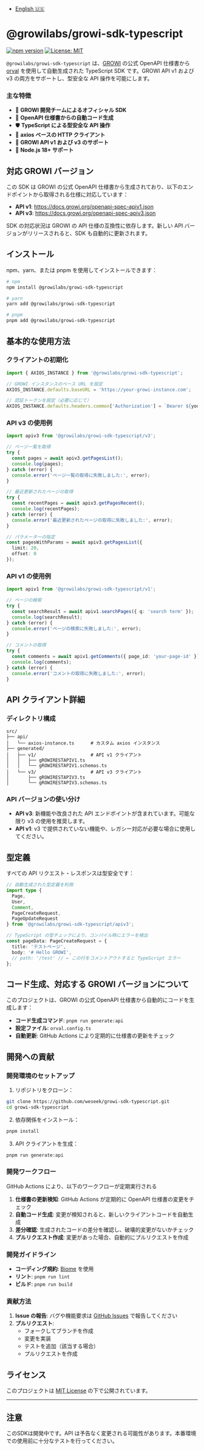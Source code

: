 - [English 🇺🇸](./README.md)

# @growilabs/growi-sdk-typescript

[![npm version](https://badge.fury.io/js/%40growilabs%2Fgrowi-sdk-typescript.svg)](https://badge.fury.io/js/%40growilabs%2Fgrowi-sdk-typescript)
[![License: MIT](https://img.shields.io/badge/License-MIT-yellow.svg)](https://opensource.org/licenses/MIT)

`@growilabs/growi-sdk-typescript` は、[GROWI](https://growi.org/) の公式 OpenAPI 仕様書から [orval](https://orval.dev/) を使用して自動生成された TypeScript SDK です。GROWI API v1 および v3 の両方をサポートし、型安全な API 操作を可能にします。

### 主な特徴

- 🏢 **GROWI 開発チームによるオフィシャル SDK**
- 🔄 **OpenAPI 仕様書からの自動コード生成**
- 🛡️ **TypeScript による型安全な API 操作**
- 🚀 **axios ベースの HTTP クライアント**
- 🔗 **GROWI API v1 および v3 のサポート**
- 🎯 **Node.js 18+ サポート**

## 対応 GROWI バージョン

この SDK は GROWI の公式 OpenAPI 仕様書から生成されており、以下のエンドポイントから取得される仕様に対応しています：

- **API v1**: https://docs.growi.org/openapi-spec-apiv1.json
- **API v3**: https://docs.growi.org/openapi-spec-apiv3.json

SDK の対応状況は GROWI の API 仕様の互換性に依存します。新しい API バージョンがリリースされると、SDK も自動的に更新されます。

## インストール

npm、yarn、または pnpm を使用してインストールできます：

```bash
# npm
npm install @growilabs/growi-sdk-typescript

# yarn
yarn add @growilabs/growi-sdk-typescript

# pnpm
pnpm add @growilabs/growi-sdk-typescript
```

## 基本的な使用方法

### クライアントの初期化

```typescript
import { AXIOS_INSTANCE } from '@growilabs/growi-sdk-typescript';

// GROWI インスタンスのベース URL を設定
AXIOS_INSTANCE.defaults.baseURL = 'https://your-growi-instance.com';

// 認証トークンを設定（必要に応じて）
AXIOS_INSTANCE.defaults.headers.common['Authorization'] = `Bearer ${your-api-token}`;
```

### API v3 の使用例

```typescript
import apiv3 from '@growilabs/growi-sdk-typescript/v3';

// ページ一覧を取得
try {
  const pages = await apiv3.getPagesList();
  console.log(pages);
} catch (error) {
  console.error('ページ一覧の取得に失敗しました:', error);
}

// 最近更新されたページの取得
try {
  const recentPages = await apiv3.getPagesRecent();
  console.log(recentPages);
} catch (error) {
  console.error('最近更新されたページの取得に失敗しました:', error);
}

// パラメーターの指定
const pagesWithParams = await apiv3.getPagesList({
  limit: 20,
  offset: 0
});
```

### API v1 の使用例

```typescript
import apiv1 from '@growilabs/growi-sdk-typescript/v1';

// ページの検索
try {
  const searchResult = await apiv1.searchPages({ q: 'search term' });
  console.log(searchResult);
} catch (error) {
  console.error('ページの検索に失敗しました:', error);
}

// コメントの取得
try {
  const comments = await apiv1.getComments({ page_id: 'your-page-id' });
  console.log(comments);
} catch (error) {
  console.error('コメントの取得に失敗しました:', error);
}
```

## API クライアント詳細

### ディレクトリ構成

```
src/
├── api/
│   └── axios-instance.ts      # カスタム axios インスタンス
├── generated/
│   ├── v1/                    # API v1 クライアント
│   │   ├── gROWIRESTAPIV1.ts
│   │   └── gROWIRESTAPIV1.schemas.ts
│   └── v3/                    # API v3 クライアント
│       ├── gROWIRESTAPIV3.ts
│       └── gROWIRESTAPIV3.schemas.ts
```

### API バージョンの使い分け

- **API v3**: 新機能や改良された API エンドポイントが含まれています。可能な限り v3 の使用を推奨します。
- **API v1**: v3 で提供されていない機能や、レガシー対応が必要な場合に使用してください。

## 型定義

すべての API リクエスト・レスポンスは型安全です：

```typescript
// 自動生成された型定義を利用
import type { 
  Page, 
  User, 
  Comment,
  PageCreateRequest,
  PageUpdateRequest 
} from '@growilabs/growi-sdk-typescript/apiv3';

// TypeScript の型チェックにより、コンパイル時にエラーを検出
const pageData: PageCreateRequest = {
  title: 'テストページ',
  body: '# Hello GROWI',
  // path: '/test' // ← この行をコメントアウトすると TypeScript エラー
};
```

## コード生成、対応する GROWI バージョンについて

このプロジェクトは、GROWI の公式 OpenAPI 仕様書から自動的にコードを生成します：

- **コード生成コマンド**: `pnpm run generate:api`
- **設定ファイル**: `orval.config.ts`
- **自動更新**: GitHub Actions により定期的に仕様書の更新をチェック



## 開発への貢献

### 開発環境のセットアップ

1. リポジトリをクローン：
```bash
git clone https://github.com/weseek/growi-sdk-typescript.git
cd growi-sdk-typescript
```

2. 依存関係をインストール：
```bash
pnpm install
```

3. API クライアントを生成：
```bash
pnpm run generate:api
```

### 開発ワークフロー

GitHub Actions により、以下のワークフローが定期実行される

1. **仕様書の更新検知**: GitHub Actions が定期的に OpenAPI 仕様書の変更をチェック
2. **自動コード生成**: 変更が検知されると、新しいクライアントコードを自動生成
3. **差分確認**: 生成されたコードの差分を確認し、破壊的変更がないかチェック
4. **プルリクエスト作成**: 変更があった場合、自動的にプルリクエストを作成

### 開発ガイドライン

- **コーディング規約**: [Biome](https://biomejs.dev/) を使用
- **リント**: `pnpm run lint`
- **ビルド**: `pnpm run build`

### 貢献方法

1. **Issue の報告**: バグや機能要求は [GitHub Issues](https://github.com/weseek/growi-sdk-typescript/issues) で報告してください
2. **プルリクエスト**: 
   - フォークしてブランチを作成
   - 変更を実装
   - テストを追加（該当する場合）
   - プルリクエストを作成

## ライセンス

このプロジェクトは [MIT License](./LICENSE) の下で公開されています。

---

## **注意**

このSDKは開発中です。API は予告なく変更される可能性があります。本番環境での使用前に十分なテストを行ってください。